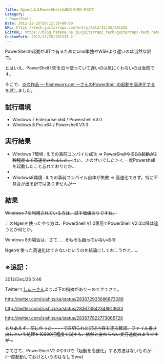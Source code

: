 ```yaml
---
Title: NgenによるPowerShell起動の高速化を試す
Category:
- PowerShell
Date: 2012-12-25T20:12:25+09:00
URL: https://tech.guitarrapc.com/entry/2012/12/25/201225
EditURL: https://blog.hatena.ne.jp/guitarrapc_tech/guitarrapc-tech.hatenablog.com/atom/entry/11696248318757676025
CustomPath: 2012/12/25/201225_2
---
```


PowerShellの起動がJITで有るためにcmd単独やWSHより遅いのは当然な訳で。

とはいえ、PowerShell ISEを日々使っていて遅いのは気にくわないのは当然です。

そこで、<a href="http://flamework.net/powershell-%e3%81%ae%e8%b5%b7%e5%8b%95%e3%82%92%e9%ab%98%e9%80%9f%e5%8c%96%e3%81%99%e3%82%8b/" target="_blank">炎の作品 ― flamework.net ―さんのPowerShell の起動を高速化する</a> を試しました。
<h2>


</h2>
<h2>試行環境</h2>
<ul>
	<li>Windows 7 Enterprise x64 / Powershell V3.0</li>
	<li>Windows 8 Pro x64 / Powershell V3.0</li>
</ul>
<h2>実行結果</h2>
<ul>
	<li>Windows 7環境 : ILでの事前コンパイル成功 =&gt; <del datetime="2012-12-25T20:51:15+00:00">PowerShellやISEの起動が2秒程度まで高速化されました。</del>はい、きのせいでした＞＜ 一度Powershellを起動したこと忘れておりとか…</li>
	<li></li>
	<li>Windows8環境 : ILでの事前コンパイル自体が失敗 =&gt; 高速化できず。特に不具合が出る訳ではありませんがー</li>
</ul>
<h2>結果</h2>
<del>Windows 7を利用されている方は、試す価値ありですね。</del>

このNgenを使ったやり方は、PowerShell V1.0専用でPowerShell V2.0以降は違うとか何とか。

Windows 8の場合は、さて……<del>そもそも困っていないので</del>

Ngenを使った高速化はできないというのを結論にしておこうかと……
<h2>※追記：</h2>
2012/Dec/26 5:46

Twitterで<a href="https://twitter.com/isishizuka">しゅーさん</a>より以下の指摘がありーのでさてさて。

<a href="http://twitter.com/isishizuka/status/283672935686873089">http://twitter.com/isishizuka/status/283672935686873089</a>

<a href="http://twitter.com/isishizuka/status/283673842348613633">http://twitter.com/isishizuka/status/283673842348613633</a>

<a href="http://twitter.com/isishizuka/status/283677922773065728">http://twitter.com/isishizuka/status/283677922773065728</a>

<del datetime="2012-12-25T20:57:39+00:00">とりあえず、前に作った====で区切られた記述内容を逐次確認、ファイル書き出しという処理を10000行程度で試すも、依然と変わらない実行速度のようですが…</del>

さてさて、PowerShell V2.0や3.0で「起動を高速化」する方法はないものか… (一度起動しておけというのはなしでww)
